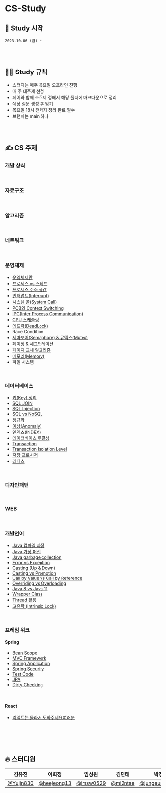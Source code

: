 # CS-Study

## 🎈 Study 시작

    2023.10.06 (금) ~

<br><br>

## 🧑‍💻 Study 규칙

- 스터디는 매주 목요일 오프라인 진행
- 매 주 대주제 선정
- 페어와 함께 소주제 정해서 해당 폴더에 마크다운으로 정리
- 예상 질문 생성 후 암기
- 목요일 18시 전까지 정리 완료 필수
- 브랜치는 main 하나

<br><br>

## ✍️ CS 주제

### 개발 상식

<br>

### 자료구조

<br>

### 알고리즘

<br>

### 네트워크

<br>

### 운영체제

- [운영체제란](https://github.com/Fun-Fun-Study/CS-Study/tree/main/OS/01.%20운영체제란)
- [프로세스 vs 스레드](https://github.com/Fun-Fun-Study/CS-Study/tree/main/OS/02.%20프로세스vs스레드)
- [프로세스 주소 공간](https://github.com/Fun-Fun-Study/CS-Study/tree/main/OS/03.%20프로세스%20주소%20공간)
- [인터럽트(Interrupt)](https://github.com/Fun-Fun-Study/CS-Study/tree/main/OS/04.%20인터럽트)
- [시스템 콜(System Call)](https://github.com/Fun-Fun-Study/CS-Study/tree/main/OS/05.%20시스템%20콜)
- [PCB와 Context Switching](https://github.com/Fun-Fun-Study/CS-Study/tree/main/OS/06.%20PCB와%20Context%20Switching)
- [IPC(Inter Process Communication)](https://github.com/Fun-Fun-Study/CS-Study/tree/main/OS/07.%20IPC)
- [CPU 스케줄링](https://github.com/Fun-Fun-Study/CS-Study/tree/main/OS/08.%20CPU%20Scheduling)
- [데드락(DeadLock)](https://github.com/Fun-Fun-Study/CS-Study/tree/main/OS/09.%20데드락)
- Race Condition
- [세마포어(Semaphore) & 뮤텍스(Mutex)](https://github.com/Fun-Fun-Study/CS-Study/tree/main/OS/11.%20세마포어%20&%20뮤텍스)
- 페이징 & 세그먼테이션
- [페이지 교체 알고리즘](https://github.com/Fun-Fun-Study/CS-Study/tree/main/OS/13.%20페이지%20교체%20알고리즘)
- [메모리(Memory)](https://github.com/Fun-Fun-Study/CS-Study/tree/main/OS/14.%20메모리)
- 파일 시스템

<br>

### 데이터베이스

- [키(Key) 정리](<https://github.com/Fun-Fun-Study/CS-Study/tree/main/Database/01.%20키(Key)%20정리>)
- [SQL JOIN](https://github.com/Fun-Fun-Study/CS-Study/tree/main/Database/02.%20SQL%20JOIN)
- [SQL Injection](https://github.com/Fun-Fun-Study/CS-Study/tree/main/Database/03.%20SQL%20Injection)
- [SQL vs NoSQL](https://github.com/Fun-Fun-Study/CS-Study/tree/main/Database/04.%20SQL%20vs%20NoSQL)
- [정규화](https://github.com/Fun-Fun-Study/CS-Study/tree/main/Database/05.%20정규화)
- [이상(Anomaly)](<https://github.com/Fun-Fun-Study/CS-Study/tree/main/Database/06.%20이상(Anomaly)>)
- [인덱스(INDEX)](<https://github.com/Fun-Fun-Study/CS-Study/tree/main/Database/07.%20인덱스(INDEX)>)
- [데이터베이스 무결성](https://github.com/Fun-Fun-Study/CS-Study/tree/main/Database/08.%20데이터베이스%20무결성)
- [Transaction](https://github.com/Fun-Fun-Study/CS-Study/tree/main/Database/09.%20Transation)
- [Transaction Isolation Level](https://github.com/Fun-Fun-Study/CS-Study/tree/main/Database/10.%20Transaction%20Isolation%20Level)
- [저장 프로시저](https://github.com/Fun-Fun-Study/CS-Study/tree/main/Database/11.%20저장%20프로시저)
- [레디스](https://github.com/Fun-Fun-Study/CS-Study/tree/main/Database/12.%20레디스)

<br>

### 디자인패턴

<br>

### WEB

<br>

### 개발언어

- [Java 컴파일 과정](<>)
- [Java 가상 머신](<>)
- [Java garbage collection](<>)
- [Error vs Exception](<>)
- [Casting (Up & Down)](<>)
- [Casting vs Promotion](<>)
- [Call by Value vs Call by Reference](<>)
- [Overriding vs Overloading](<>)
- [Java 8 vs Java 11](<>)
- [Wrapper Class](<>)
- [Thread 활용](<>)
- [고유락 (Intrinsic Lock)](<>)
<br>

### 프레임 워크
#### Spring

- [Bean Scope](<>)
- [MVC Framework](<>)
- [Spring Application](<>)
- [Spring Security](<>)
- [Test Code](<>)
- [JPA](<>)
- [Dirty Checking](<>)
<br>

#### React
- [리액트는 몰라서 도와주세요여러분](<>)
<br>

<br><br>

## 🔥 스터디원

| **김유진**                               | **이희정**                                   | **임성원**                               | **김민태**                             | **박정은**                                           | **권지훈**                                 |
| ---------------------------------------- | -------------------------------------------- | ---------------------------------------- | -------------------------------------- | ---------------------------------------------------- | ------------------------------------------ |
| [@Yujin830](https://github.com/Yujin830) | [@heejeong13](https://github.com/heejeong13) | [@imsw0529](https://github.com/imsw0529) | [@mi2ntae](https://github.com/mi2ntae) | [@jungeunevepark](https://github.com/jungeunevepark) | [@gwonjihun](https://github.com/gwonjihun) |
